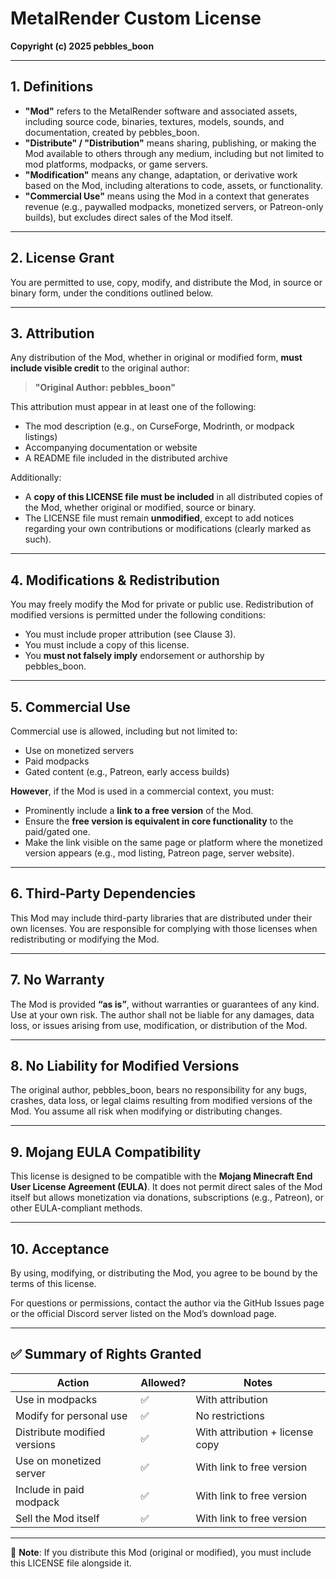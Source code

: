 # MetalRender Custom License

**Copyright (c) 2025 pebbles_boon**

---

## 1. Definitions

- **"Mod"** refers to the MetalRender software and associated assets, including source code, binaries, textures, models, sounds, and documentation, created by pebbles_boon.
- **"Distribute" / "Distribution"** means sharing, publishing, or making the Mod available to others through any medium, including but not limited to mod platforms, modpacks, or game servers.
- **"Modification"** means any change, adaptation, or derivative work based on the Mod, including alterations to code, assets, or functionality.
- **"Commercial Use"** means using the Mod in a context that generates revenue (e.g., paywalled modpacks, monetized servers, or Patreon-only builds), but excludes direct sales of the Mod itself.

---

## 2. License Grant

You are permitted to use, copy, modify, and distribute the Mod, in source or binary form, under the conditions outlined below.

---

## 3. Attribution

Any distribution of the Mod, whether in original or modified form, **must include visible credit** to the original author:

> **"Original Author: pebbles_boon"**

This attribution must appear in at least one of the following:

- The mod description (e.g., on CurseForge, Modrinth, or modpack listings)
- Accompanying documentation or website
- A README file included in the distributed archive

Additionally:

- A **copy of this LICENSE file must be included** in all distributed copies of the Mod, whether original or modified, source or binary.
- The LICENSE file must remain **unmodified**, except to add notices regarding your own contributions or modifications (clearly marked as such).

---

## 4. Modifications & Redistribution

You may freely modify the Mod for private or public use. Redistribution of modified versions is permitted under the following conditions:

- You must include proper attribution (see Clause 3).
- You must include a copy of this license.
- You **must not falsely imply** endorsement or authorship by pebbles_boon.

---

## 5. Commercial Use

Commercial use is allowed, including but not limited to:

- Use on monetized servers
- Paid modpacks
- Gated content (e.g., Patreon, early access builds)

**However**, if the Mod is used in a commercial context, you must:

- Prominently include a **link to a free version** of the Mod.
- Ensure the **free version is equivalent in core functionality** to the paid/gated one.
- Make the link visible on the same page or platform where the monetized version appears (e.g., mod listing, Patreon page, server website).

---

## 6. Third-Party Dependencies

This Mod may include third-party libraries that are distributed under their own licenses. You are responsible for complying with those licenses when redistributing or modifying the Mod.

---

## 7. No Warranty

The Mod is provided **“as is”**, without warranties or guarantees of any kind. Use at your own risk. The author shall not be liable for any damages, data loss, or issues arising from use, modification, or distribution of the Mod.

---

## 8. No Liability for Modified Versions

The original author, pebbles_boon, bears no responsibility for any bugs, crashes, data loss, or legal claims resulting from modified versions of the Mod. You assume all risk when modifying or distributing changes.

---

## 9. Mojang EULA Compatibility

This license is designed to be compatible with the **Mojang Minecraft End User License Agreement (EULA)**. It does not permit direct sales of the Mod itself but allows monetization via donations, subscriptions (e.g., Patreon), or other EULA-compliant methods.

---

## 10. Acceptance

By using, modifying, or distributing the Mod, you agree to be bound by the terms of this license.

For questions or permissions, contact the author via the GitHub Issues page or the official Discord server listed on the Mod’s download page.

---

## ✅ Summary of Rights Granted

| Action                        | Allowed? | Notes                                            |
|------------------------------|----------|--------------------------------------------------|
| Use in modpacks              | ✅       | With attribution                                 |
| Modify for personal use      | ✅       | No restrictions                                  |
| Distribute modified versions | ✅       | With attribution + license copy                  |
| Use on monetized server      | ✅       | With link to free version                        |
| Include in paid modpack      | ✅       | With link to free version                        |
| Sell the Mod itself          | ✅       | With link to free version                        |

---

📎 **Note**: If you distribute this Mod (original or modified), you must include this LICENSE file alongside it.

